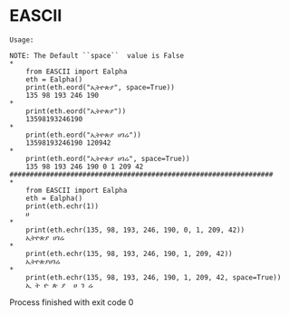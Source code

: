 # EASCII
    Usage:

    NOTE: The Default ``space``  value is False
    *
        from EASCII import Ealpha
        eth = Ealpha()
        print(eth.eord("ኢትዮጵያ", space=True))
        135 98 193 246 190
    *
        print(eth.eord("ኢትዮጵያ"))
        13598193246190
    *
        print(eth.eord("ኢትዮጵያ ሀገሬ"))
        13598193246190 120942
    *
        print(eth.eord("ኢትዮጵያ ሀገሬ", space=True))
        135 98 193 246 190 0 1 209 42
    #################################################################
    *
        from EASCII import Ealpha
        eth = Ealpha()
        print(eth.echr(1))
        ሀ
    *
        print(eth.echr(135, 98, 193, 246, 190, 0, 1, 209, 42))
        ኢትዮጵያ ሀገሬ
    *
        print(eth.echr(135, 98, 193, 246, 190, 1, 209, 42))
        ኢትዮጵያሀገሬ
    *
        print(eth.echr(135, 98, 193, 246, 190, 1, 209, 42, space=True))
        ኢ ት ዮ ጵ ያ  ሀ ገ ሬ
    

Process finished with exit code 0
